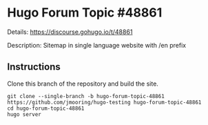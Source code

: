 # Hugo Forum Topic #48861

Details: <https://discourse.gohugo.io/t/48861>

Description: Sitemap in single language website with /en prefix

## Instructions

Clone this branch of the repository and build the site.

```text
git clone --single-branch -b hugo-forum-topic-48861 https://github.com/jmooring/hugo-testing hugo-forum-topic-48861
cd hugo-forum-topic-48861
hugo server
```
